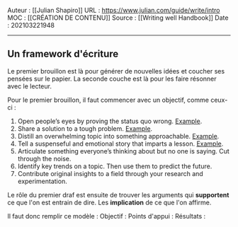 Auteur : [[Julian Shapiro]]
URL : https://www.julian.com/guide/write/intro
MOC : [[CRÉATION DE CONTENU]]
Source : [[Writing well Handbook]]
Date : 202103221948
***

## Un framework d'écriture
Le premier brouillon est là pour générer de nouvelles idées et coucher ses pensées sur le papier. 
La seconde couche est là pour les faire résonner avec le lecteur.

Pour le premier brouillon, il faut commencer avec un objectif, comme ceux-ci : 
1.  Open people’s eyes by proving the status quo wrong. [Example](https://www.julian.com/blog/vanity-metrics).
2.  Share a solution to a tough problem. [Example](https://www.julian.com/blog/life-planning).
3.  Distill an overwhelming topic into something approachable. [Example](https://www.julian.com/blog/mental-model-examples).
4.  Tell a suspenseful and emotional story that imparts a lesson. [Example](https://www.julian.com/blog/on-disbelieving-atrocities).
5.  Articulate something everyone’s thinking about but no one is saying. Cut through the noise.
6.  Identify key trends on a topic. Then use them to predict the future.
7.  Contribute original insights to a field through your research and experimentation.

Le rôle du premier draf est ensuite de trouver les arguments qui **supportent** ce que l'on est entrain de dire. Les **implication** de ce que l'on affirme.

Il faut donc remplir ce modèle : 
Objectif : 
Points d'appui : 
Résultats :